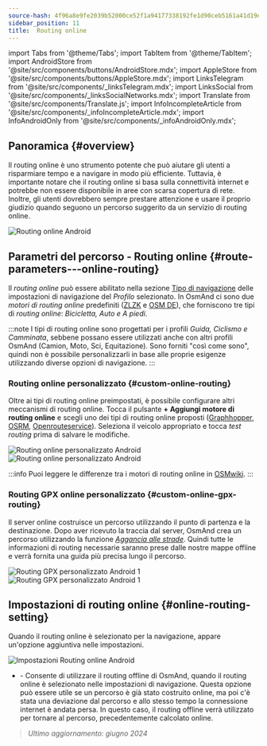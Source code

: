 ```yaml
---
source-hash: 4f96a8e9fe2039b52000ce52f1a94177338192fe1d90ceb5161a41d19e94cfea
sidebar_position: 11
title:  Routing online
---
```

import Tabs from '@theme/Tabs';
import TabItem from '@theme/TabItem';
import AndroidStore from '@site/src/components/buttons/AndroidStore.mdx';
import AppleStore from '@site/src/components/buttons/AppleStore.mdx';
import LinksTelegram from '@site/src/components/_linksTelegram.mdx';
import LinksSocial from '@site/src/components/_linksSocialNetworks.mdx';
import Translate from '@site/src/components/Translate.js';
import InfoIncompleteArticle from '@site/src/components/_infoIncompleteArticle.mdx';
import InfoAndroidOnly from '@site/src/components/_infoAndroidOnly.mdx';



## Panoramica {#overview}

<InfoAndroidOnly />

Il routing online è uno strumento potente che può aiutare gli utenti a risparmiare tempo e a navigare in modo più efficiente. Tuttavia, è importante notare che il routing online si basa sulla connettività internet e potrebbe non essere disponibile in aree con scarsa copertura di rete. Inoltre, gli utenti dovrebbero sempre prestare attenzione e usare il proprio giudizio quando seguono un percorso suggerito da un servizio di routing online.

![Routing online Android](@site/static/img/navigation/routing/online_routing_andr.png)


## Parametri del percorso - Routing online {#route-parameters---online-routing}

Il *routing online* può essere abilitato nella sezione [Tipo di navigazione](../guidance/navigation-settings.md#overview) delle impostazioni di navigazione del *Profilo* selezionato. In OsmAnd ci sono due *motori di routing online* predefiniti ([ZLZK](https://zlzk.biz/) e [OSM DE](https://routing.openstreetmap.de)), che forniscono tre tipi di *routing online*: *Bicicletta, Auto e A piedi*.

:::note
I tipi di routing online sono progettati per i profili *Guida, Ciclismo e Camminata*, sebbene possano essere utilizzati anche con altri profili OsmAnd (Camion, Moto, Sci, Equitazione). Sono forniti "così come sono", quindi non è possibile personalizzarli in base alle proprie esigenze utilizzando diverse opzioni di navigazione.
:::

### Routing online personalizzato {#custom-online-routing}

Oltre ai tipi di routing online preimpostati, è possibile configurare altri meccanismi di routing online.
Tocca il pulsante **+ Aggiungi motore di routing online** e scegli uno dei tipi di routing online proposti ([Graphhopper](https://graphhopper.com/), [OSRM](http://project-osrm.org/), [Openrouteservice](https://openrouteservice.org)). Seleziona il veicolo appropriato e tocca *test routing* prima di salvare le modifiche.

![Routing online personalizzato Android](@site/static/img/navigation/routing/custom_online_routing_andr_1.png) ![Routing online personalizzato Android](@site/static/img/navigation/routing/custom_online_routing_andr_2.png)

:::info
Puoi leggere le differenze tra i motori di routing online in [OSMwiki](https://wiki.openstreetmap.org/wiki/Routing/online_routers).
:::

### Routing GPX online personalizzato {#custom-online-gpx-routing}

Il server online costruisce un percorso utilizzando il punto di partenza e la destinazione. Dopo aver ricevuto la traccia dal server, OsmAnd crea un percorso utilizzando la funzione *[Aggancia alle strade](../setup/gpx-navigation.md#attach-to-the-roads)*. Quindi tutte le informazioni di routing necessarie saranno prese dalle nostre mappe offline e verrà fornita una guida più precisa lungo il percorso.

![Routing GPX personalizzato Android 1](@site/static/img/navigation/routing/online_routing_gpx_1.png) ![Routing GPX personalizzato Android 1](@site/static/img/navigation/routing/online_routing_gpx_2.png)


## Impostazioni di routing online {#online-routing-setting}

Quando il routing online è selezionato per la navigazione, appare un'opzione aggiuntiva nelle impostazioni.

![Impostazioni Routing online Android](@site/static/img/navigation/routing/settings_online_routing_1.png)

- *<Translate android="true" ids="calculate_osmand_route_without_internet"/>* - Consente di utilizzare il routing offline di OsmAnd, quando il routing online è selezionato nelle impostazioni di navigazione. Questa opzione può essere utile se un percorso è già stato costruito online, ma poi c'è stata una deviazione dal percorso e allo stesso tempo la connessione internet è andata persa. In questo caso, il routing offline verrà utilizzato per tornare al percorso, precedentemente calcolato online.

> *Ultimo aggiornamento: giugno 2024*
